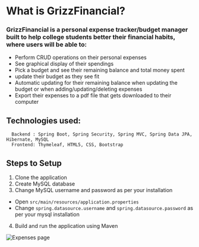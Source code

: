 # What is GrizzFinancial?

### GrizzFinancial is a personal expense tracker/budget manager built to help college students better their financial habits, where users will be able to:

- Perform CRUD operations on their personal expenses
- See graphical display of their spendings
- Pick a budget and see their remaining balance and total money spent
- update their budget as they see fit
- Automatic updating for their remaining balance when updating the budget or when adding/updating/deleting expenses
- Export their expenses to a pdf file that gets downloaded to their computer

## Technologies used:

```
  Backend : Spring Boot, Spring Security, Spring MVC, Spring Data JPA, Hibernate, MySQL
  Frontend: Thymeleaf, HTML5, CSS, Bootstrap
```
## Steps to Setup
1. Clone the application
2. Create MySQL database
3. Change MySQL username and password as per your installation
- Open `src/main/resources/application.properties`
- Change `spring.datasource.username` and `spring.datasource.password` as per your mysql installation
4. Build and run the application using Maven

![Expenses page](https://user-images.githubusercontent.com/84100829/164512420-f77ec5b3-2885-4d9c-bc7c-106928955b19.PNG)
